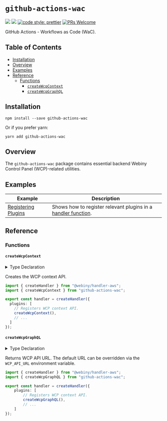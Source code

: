 # `github-actions-wac`

[![](https://img.shields.io/npm/dw/github-actions-wac.svg)](https://www.npmjs.com/package/github-actions-wac)
[![](https://img.shields.io/npm/v/github-actions-wac.svg)](https://www.npmjs.com/package/github-actions-wac)
[![code style: prettier](https://img.shields.io/badge/code_style-prettier-ff69b4.svg?style=flat-square)](https://github.com/prettier/prettier)
[![PRs Welcome](https://img.shields.io/badge/PRs-welcome-brightgreen.svg?style=flat-square)](http://makeapullrequest.com)

GitHub Actions - Workflows as Code (WaC).

## Table of Contents

- [Installation](#installation)
- [Overview](#overview)
- [Examples](#examples)
- [Reference](#reference)
    - [Functions](#functions)
        - [`createWcpContext`](#getWcpAppUrl)
        - [`createWcpGraphQL`](#getWcpApiUrl)

## Installation

```
npm install --save github-actions-wac
```

Or if you prefer yarn:

```
yarn add github-actions-wac
```

## Overview

The `github-actions-wac` package contains essential backend Webiny Control Panel (WCP)-related utilities.

## Examples

| Example                                                     | Description                                                   |
| ----------------------------------------------------------- | ------------------------------------------------------------- |
| [Registering Plugins](./docs/examples/registeringPlugins.md) | Shows how to register relevant plugins in a [handler function](../handler). |

## Reference

### Functions

#### `createWcpContext`

<details>
<summary>Type Declaration</summary>
<p>

```ts
export declare const createWcpContext: () => ContextPlugin<WcpContext>;
```

</p>
</details>

Creates the WCP context API.

```ts
import { createHandler } from "@webiny/handler-aws";
import { createWcpContext } from "github-actions-wac";

export const handler = createHandler({
  plugins: [
    // Registers WCP context API.  
    createWcpContext(),
    // ...
  ]
});
```

#### `createWcpGraphQL`

<details>
<summary>Type Declaration</summary>
<p>

```ts
export declare const createWcpGraphQL: () => GraphQLSchemaPlugin<WcpContext>;
```

</p>
</details>

Returns WCP API URL. The default URL can be overridden via the `WCP_API_URL` environment variable.

```ts
import { createHandler } from "@webiny/handler-aws";
import { createWcpGraphQL } from "github-actions-wac";

export const handler = createHandler({
    plugins: [
        // Registers WCP context API.  
        createWcpGraphQL(),
        // ...
    ]
});
```

